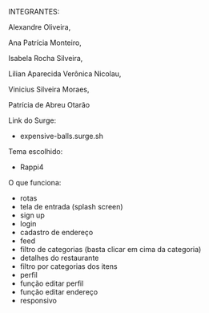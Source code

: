 INTEGRANTES:

Alexandre Oliveira,

Ana Patrícia Monteiro,

Isabela Rocha Silveira,

Lilian Aparecida Verônica Nicolau,

Vinicius Silveira Moraes,

Patrícia de Abreu Otarão


Link do Surge:

- expensive-balls.surge.sh

Tema escolhido:
- Rappi4

O que funciona:
- rotas
- tela de entrada (splash screen)
- sign up
- login
- cadastro de endereço
- feed
- filtro de categorias (basta clicar em cima da categoria)
- detalhes do restaurante
- filtro por categorias dos itens
- perfil
- função editar perfil
- função editar endereço
- responsivo


